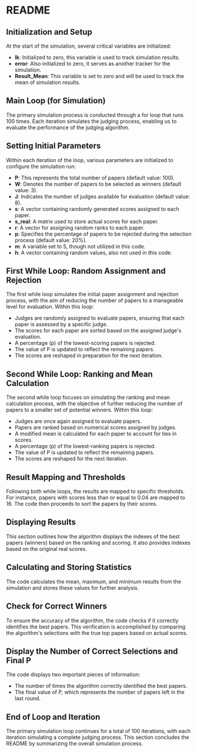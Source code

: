 # README

## Initialization and Setup

At the start of the simulation, several critical variables are initialized:

- **lk**: Initialized to zero, this variable is used to track simulation results.
- **error**: Also initialized to zero, it serves as another tracker for the simulation.
- **Result_Mean**: This variable is set to zero and will be used to track the mean of simulation results.

## Main Loop (for Simulation)

The primary simulation process is conducted through a for loop that runs 100 times. Each iteration simulates the judging process, enabling us to evaluate the performance of the judging algorithm.

## Setting Initial Parameters

Within each iteration of the loop, various parameters are initialized to configure the simulation run:

- **P**: This represents the total number of papers (default value: 100).
- **W**: Denotes the number of papers to be selected as winners (default value: 3).
- **J**: Indicates the number of judges available for evaluation (default value: 8).
- **s**: A vector containing randomly generated scores assigned to each paper.
- **s_real**: A matrix used to store actual scores for each paper.
- **r**: A vector for assigning random ranks to each paper.
- **p**: Specifies the percentage of papers to be rejected during the selection process (default value: 20%).
- **m**: A variable set to 5, though not utilized in this code.
- **h**: A vector containing random values, also not used in this code.

## First While Loop: Random Assignment and Rejection

The first while loop simulates the initial paper assignment and rejection process, with the aim of reducing the number of papers to a manageable level for evaluation. Within this loop:

- Judges are randomly assigned to evaluate papers, ensuring that each paper is assessed by a specific judge.
- The scores for each paper are sorted based on the assigned judge's evaluation.
- A percentage (p) of the lowest-scoring papers is rejected.
- The value of P is updated to reflect the remaining papers.
- The scores are reshaped in preparation for the next iteration.

## Second While Loop: Ranking and Mean Calculation

The second while loop focuses on simulating the ranking and mean calculation process, with the objective of further reducing the number of papers to a smaller set of potential winners. Within this loop:

- Judges are once again assigned to evaluate papers.
- Papers are ranked based on numerical scores assigned by judges.
- A modified mean is calculated for each paper to account for ties in scores.
- A percentage (p) of the lowest-ranking papers is rejected.
- The value of P is updated to reflect the remaining papers.
- The scores are reshaped for the next iteration.

## Result Mapping and Thresholds

Following both while loops, the results are mapped to specific thresholds. For instance, papers with scores less than or equal to 0.04 are mapped to 16. The code then proceeds to sort the papers by their scores.

## Displaying Results

This section outlines how the algorithm displays the indexes of the best papers (winners) based on the ranking and scoring. It also provides indexes based on the original real scores.

## Calculating and Storing Statistics

The code calculates the mean, maximum, and minimum results from the simulation and stores these values for further analysis.

## Check for Correct Winners

To ensure the accuracy of the algorithm, the code checks if it correctly identifies the best papers. This verification is accomplished by comparing the algorithm's selections with the true top papers based on actual scores.

## Display the Number of Correct Selections and Final P

The code displays two important pieces of information:

- The number of times the algorithm correctly identified the best papers.
- The final value of P, which represents the number of papers left in the last round.

## End of Loop and Iteration

The primary simulation loop continues for a total of 100 iterations, with each iteration simulating a complete judging process. This section concludes the README by summarizing the overall simulation process.

